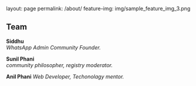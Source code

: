 layout: page
permalink: /about/
feature-img: img/sample_feature_img_3.png

## Team



**Siddhu**	  
_WhatsApp Admin_
_Community Founder._
  
 **Sunil Phani**		  
_community philosopher,
 registry moderator._     
  
 **Anil Phani**
 _Web Developer,
 Techonolagy  mentor._

